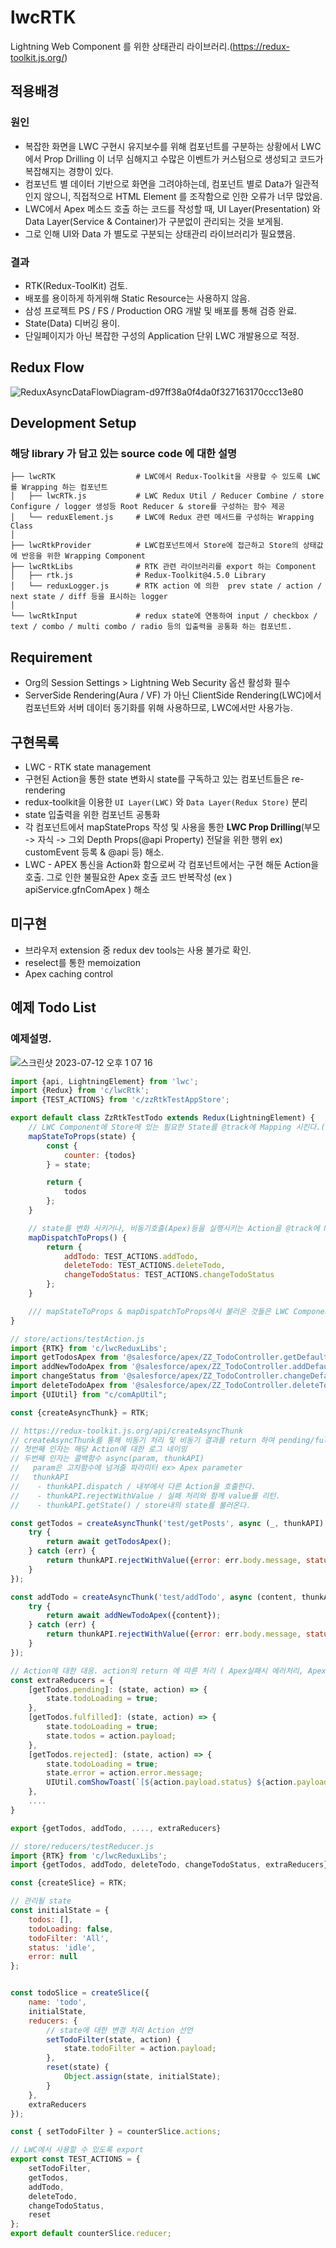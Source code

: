 # lwcRTK
Lightning Web Component 를 위한 상태관리 라이브러리.(https://redux-toolkit.js.org/)


## 적용배경
### 원인
 - 복잡한 화면을 LWC 구현시 유지보수를 위해 컴포넌트를 구분하는 상황에서 LWC에서 Prop Drilling 이 너무 심해지고 수많은 이벤트가 커스텀으로 생성되고 코드가 복잡해지는 경향이 있다.
 - 컴포넌트 별 데이터 기반으로 화면을 그려야하는데, 컴포넌트 별로 Data가 일관적인지 않으니, 직접적으로 HTML Element 를 조작함으로 인한 오류가 너무 많았음.
 - LWC에서 Apex 메소드 호출 하는 코드를 작성할 때, UI Layer(Presentation) 와 Data Layer(Service & Container)가 구분없이 관리되는 것을 보게됨.
 - 그로 인해 UI와 Data 가 별도로 구분되는 상태관리 라이브러리가 필요헀음.

### 결과
 -  RTK(Redux-ToolKit) 검토.
 -  배포를 용이하게 하게위해 Static Resource는 사용하지 않음.
 -  삼성 프로젝트 PS / FS / Production ORG 개발 및 배포를 통해 검증 완료.
 -  State(Data) 디버깅 용이.
 -  단일페이지가 아닌 복잡한 구성의 Application 단위 LWC 개발용으로 적정.

## Redux Flow
![ReduxAsyncDataFlowDiagram-d97ff38a0f4da0f327163170ccc13e80](https://github.com/I2MAX-DEV/lwcRTK/assets/17538535/14271444-7321-4069-a534-6a5cb82a9e0c)


## Development Setup
### 해당 library 가 담고 있는 source code 에 대한 설명

    ├── lwcRTK                  # LWC에서 Redux-Toolkit을 사용할 수 있도록 LWC 를 Wrapping 하는 컴포넌트 
    │   ├── lwcRTk.js           # LWC Redux Util / Reducer Combine / store Configure / logger 생성등 Root Reducer & store를 구성하는 함수 제공
    │   └── reduxElement.js     # LWC에 Redux 관련 메서드를 구성하는 Wrapping Class
    │
    ├── lwcRtkProvider          # LWC컴포넌트에서 Store에 접근하고 Store의 상태값에 반응을 위한 Wrapping Component
    ├── lwcRtkLibs              # RTK 관련 라이브러리를 export 하는 Component
    │   ├── rtk.js              # Redux-Toolkit@4.5.0 Library
    │   └── reduxLogger.js      # RTK action 에 의한  prev state / action / next state / diff 등을 표시하는 logger  
    │
    └── lwcRtkInput             # redux state에 연동하여 input / checkbox / text / combo / multi combo / radio 등의 입출력을 공통화 하는 컴포넌트.

## Requirement
- Org의 Session Settings > Lightning Web Security 옵션 활성화 필수
- ServerSide Rendering(Aura / VF) 가 아닌 ClientSide Rendering(LWC)에서 컴포넌트와 서버 데이터 동기화를 위해 사용하므로, LWC에서만 사용가능.

## 구현목록
- LWC - RTK state management
- 구현된 Action을 통한 state 변화시 state를 구독하고 있는 컴포넌트들은 re-rendering
- redux-toolkit을 이용한 `UI Layer(LWC)` 와 `Data Layer(Redux Store)` 분리
- state 입출력을 위한 컴포넌트 공통화
- 각 컴포넌트에서 mapStateProps 작성 및 사용을 통한 **LWC Prop Drilling**(부모 -> 자식 -> 그외 Depth Props(@api Property) 전달을 위한 행위 ex) customEvent 등록 & @api 등) 해소.
- LWC - APEX 통신을 Action화 함으로써 각 컴포넌트에서는 구현 해둔 Action을 호출. 그로 인한 불필요한 Apex 호출 코드 반복작성 (ex ) apiService.gfnComApex ) 해소

## 미구현
- 브라우저 extension 중 redux dev tools는 사용 불가로 확인.
- reselect를 통한 memoization
- Apex caching control

## 예제 Todo List

### 예제설명.
![스크린샷 2023-07-12 오후 1 07 16](https://github.com/I2MAX-DEV/lwcRTK/assets/17538535/09bf434d-2ab2-45ee-bb05-49e709672047)


```javascript
import {api, LightningElement} from 'lwc';
import {Redux} from 'c/lwcRtk';
import {TEST_ACTIONS} from 'c/zzRtkTestAppStore';

export default class ZzRtkTestTodo extends Redux(LightningElement) {
	// LWC Component에 Store에 있는 필요한 State를 @track에 Mapping 시킨다.(readOnly & action을 통해서만 변경가능.)
	mapStateToProps(state) {
		const {
			counter: {todos}
		} = state;

		return {
			todos
		};
	}

	// state를 변화 시키거나, 비동기호출(Apex)등을 실행시키는 Action을 @track에 Mapping 시킨다.(함수)
	mapDispatchToProps() {
		return {
			addTodo: TEST_ACTIONS.addTodo,
			deleteTodo: TEST_ACTIONS.deleteTodo,
			changeTodoStatus: TEST_ACTIONS.changeTodoStatus
		};
	}

	/// mapStateToProps & mapDispatchToProps에서 불러온 것들은 LWC Component내에서 this.props에 Binding 된다.
}
```



```javascript
// store/actions/testAction.js
import {RTK} from 'c/lwcReduxLibs';
import getTodosApex from '@salesforce/apex/ZZ_TodoController.getDefaultTodos';
import addNewTodoApex from '@salesforce/apex/ZZ_TodoController.addDefaultNewTodo';
import changeStatus from '@salesforce/apex/ZZ_TodoController.changeDefaultTodoStatus';
import deleteTodoApex from '@salesforce/apex/ZZ_TodoController.deleteTodo';
import {UIUtil} from "c/comApUtil";

const {createAsyncThunk} = RTK;

// https://redux-toolkit.js.org/api/createAsyncThunk
// createAsyncThunk를 통해 비동기 처리 및 비동기 결과를 return 하여 pending/fulfilled/rejected에 대한 결과를 처리한다.
// 첫번째 인자는 해당 Action에 대한 로그 네이밍
// 두번째 인자는 콜백함수 async(param, thunkAPI)
//   param은 고차함수에 넘겨줄 파라미터 ex> Apex parameter
//   thunkAPI
//    - thunkAPI.dispatch / 내부에서 다른 Action을 호출한다.
//    - thunkAPI.rejectWithValue / 실패 처리와 함께 value를 리턴.
//    - thunkAPI.getState() / store내의 state를 불러온다.

const getTodos = createAsyncThunk('test/getPosts', async (_, thunkAPI) => {
	try {
		return await getTodosApex();
	} catch (err) {
		return thunkAPI.rejectWithValue({error: err.body.message, status: err.status, statusText: err.statusText});
	}
});

const addTodo = createAsyncThunk('test/addTodo', async (content, thunkAPI) => {
	try {
		return await addNewTodoApex({content});
	} catch (err) {
		return thunkAPI.rejectWithValue({error: err.body.message, status: err.status, statusText: err.statusText});
	}
});

// Action에 대한 대응. action의 return 에 따른 처리 ( Apex실패시 에러처리, Apex 호출시작시 Loading처리 등 )
const extraReducers = {
	[getTodos.pending]: (state, action) => {
		state.todoLoading = true;
	},
	[getTodos.fulfilled]: (state, action) => {
		state.todoLoading = true;
		state.todos = action.payload;
	},
	[getTodos.rejected]: (state, action) => {
		state.todoLoading = true;
		state.error = action.error.message;
		UIUtil.comShowToast(`[${action.payload.status} ${action.payload.statusText}] ${action.payload.error}`);
	},
	....
}

export {getTodos, addTodo, ...., extraReducers}
```
  
```javascript
// store/reducers/testReducer.js
import {RTK} from 'c/lwcReduxLibs';
import {getTodos, addTodo, deleteTodo, changeTodoStatus, extraReducers} from "../actions/testAction";

const {createSlice} = RTK;

// 관리될 state 
const initialState = {
	todos: [],
	todoLoading: false,
	todoFilter: 'All',
	status: 'idle',
	error: null
};


const todoSlice = createSlice({
	name: 'todo',
	initialState,
	reducers: {
		// state에 대한 변경 처리 Action 선언  
		setTodoFilter(state, action) {
			state.todoFilter = action.payload;
		},
		reset(state) {
			Object.assign(state, initialState);
		}
	},
	extraReducers
});

const { setTodoFilter } = counterSlice.actions;

// LWC에서 사용할 수 있도록 export 
export const TEST_ACTIONS = {
	setTodoFilter,
	getTodos,
	addTodo,
	deleteTodo,
	changeTodoStatus,
	reset
};
export default counterSlice.reducer;
```

